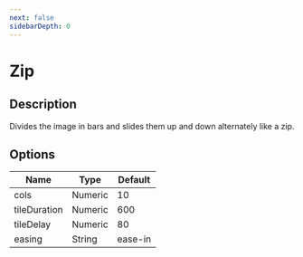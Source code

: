 ```yaml
---
next: false
sidebarDepth: 0
---
```


# Zip

## Description

Divides the image in bars and slides them up and down alternately like a zip.

## Options

| Name | Type | Default |
|------|------|---------|
| cols | Numeric | 10 |
| tileDuration | Numeric | 600 |
| tileDelay | Numeric | 80 |
| easing | String | ease-in |
